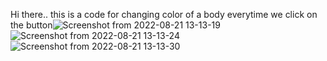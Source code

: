 Hi there.. this is a code for changing color of a body everytime we click on the button![Screenshot from 2022-08-21 13-13-19](https://user-images.githubusercontent.com/66472830/185781069-5ac56a8b-3193-4240-bbef-e3713d072e5e.png)
![Screenshot from 2022-08-21 13-13-24](https://user-images.githubusercontent.com/66472830/185781071-333e2f78-74e6-4d7a-8a43-da6b5999cd51.png)
![Screenshot from 2022-08-21 13-13-30](https://user-images.githubusercontent.com/66472830/185781072-ab576218-9dda-490f-a135-d1f6346861f2.png)
